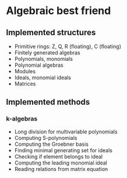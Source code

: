 # Algebraic best friend
## Implemented structures
- Primitive rings: Z, Q, R (floating), C (floating)
- Finitely generated algebras
- Polynomials, monomials
- Polynomial algebras
- Modules
- Ideals, monomial ideals
- Matrices

## Implemented methods
### k-algebras
- Long division for multivariable polynomials
- Computing S-polynomials
- Computing the Groebner basis
- Finding minimal generating set for ideals
- Checking if element belongs to ideal
- Computing the leading monomial ideal
- Reading relations from matrix equation

